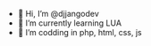 - 👋 Hi, I’m @djjangodev
- 🌱 I’m currently learning LUA
- 👀 I’m codding in php, html, css, js

<!---
djjangodev/djjangodev is a ✨ special ✨ repository because its `README.md` (this file) appears on your GitHub profile.
You can click the Preview link to take a look at your changes.
--->
